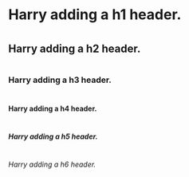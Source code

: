 # <h1> Harry adding a h1 header.
# <h2> Harry adding a h2 header.
# <h3> Harry adding a h3 header.
# <h4> Harry adding a h4 header.
# <h5> Harry adding a h5 header.
# <h6> Harry adding a h6 header.
